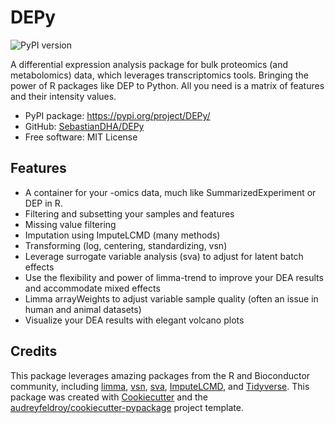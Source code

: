 # DEPy

![PyPI version](https://img.shields.io/pypi/v/DEPy.svg)

A differential expression analysis package for bulk proteomics (and metabolomics) data, which leverages transcriptomics tools.
Bringing the power of R packages like DEP to Python.
All you need is a matrix of features and their intensity values.

* PyPI package: https://pypi.org/project/DEPy/
* GitHub: [SebastianDHA/DEPy](https://github.com/SebastianDHA/DEPy)
* Free software: MIT License

## Features

* A container for your -omics data, much like SummarizedExperiment or DEP in R.
* Filtering and subsetting your samples and features
* Missing value filtering
* Imputation using ImputeLCMD (many methods)
* Transforming (log, centering, standardizing, vsn)
* Leverage surrogate variable analysis (sva) to adjust for latent batch effects
* Use the flexibility and power of limma-trend to improve your DEA results and accommodate mixed effects
* Limma arrayWeights to adjust variable sample quality (often an issue in human and animal datasets)
* Visualize your DEA results with elegant volcano plots

## Credits
This package leverages amazing packages from the R and Bioconductor community, including [limma](https://bioconductor.org/packages/3.20/bioc/html/limma.html), [vsn](https://bioconductor.org/packages/release/bioc/html/vsn.html), [sva](https://bioconductor.org/packages/release/bioc/html/sva.html), [ImputeLCMD](https://cran.r-project.org/package=imputeLCMD), and [Tidyverse](https://www.tidyverse.org/).
This package was created with [Cookiecutter](https://github.com/audreyfeldroy/cookiecutter) and the [audreyfeldroy/cookiecutter-pypackage](https://github.com/audreyfeldroy/cookiecutter-pypackage) project template.
